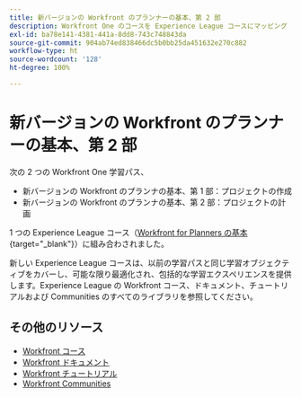 ```yaml
---
title: 新バージョンの Workfront のプランナーの基本、第 2 部
description: Workfront One のコースを Experience League コースにマッピング
exl-id: ba78e141-4381-441a-8dd8-743c748843da
source-git-commit: 904ab74ed838466dc5b0bb25da451632e270c882
workflow-type: ht
source-wordcount: '128'
ht-degree: 100%

---
```


# 新バージョンの Workfront のプランナーの基本、第 2 部

次の 2 つの Workfront One 学習パス、

* 新バージョンの Workfront のプランナの基本、第 1 部：プロジェクトの作成
* 新バージョンの Workfront のプランナの基本、第 2 部：プロジェクトの計画

1 つの Experience League コース（[Workfront for Planners の基本](https://experienceleague.adobe.com/?recommended=Workfront-U-1-2022.1.planners){target="_blank"}）に組み合わされました。

新しい Experience League コースは、以前の学習パスと同じ学習オブジェクティブをカバーし、可能な限り最適化され、包括的な学習エクスペリエンスを提供します。Experience League の Workfront コース、ドキュメント、チュートリアルおよび Communities のすべてのライブラリを参照してください。

## その他のリソース

* [Workfront コース](https://experienceleague.adobe.com/?lang=ja&amp;Solution=Workfront#courses)
* [Workfront ドキュメント](https://experienceleague.adobe.com/docs/workfront.html?lang=ja)
* [Workfront チュートリアル](https://experienceleague.adobe.com/docs/workfront-learn/tutorials-workfront/home.html?lang=ja)
* [Workfront Communities](https://experienceleaguecommunities.adobe.com/t5/workfront/ct-p/workfront?profile.language=ja)
